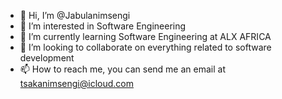 - 👋 Hi, I’m @Jabulanimsengi
- 👀 I’m interested in Software Engineering
- 🌱 I’m currently learning Software Engineering at ALX AFRICA
- 💞️ I’m looking to collaborate on everything related to software development
- 📫 How to reach me, you can send me an email at tsakanimsengi@icloud.com

<!---
Jabulanimsengi/Jabulanimsengi is a ✨ special ✨ repository because its `README.md` (this file) appears on your GitHub profile.
You can click the Preview link to take a look at your changes.
--->
